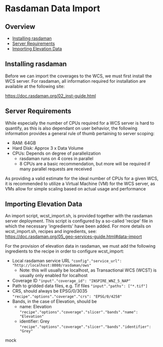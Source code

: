 # Rasdaman Data Import


## Overview
- [Installing rasdaman](./rasdaman_import.md#installing-rasdaman)
- [Server Requirements](./rasdaman_import.md#server-requirements)
- [Importing Elevation Data](./rasdaman_import.md#importing-elevation-data)

## Installing rasdaman
Before we can import the coverages to the WCS, we must first install the WCS server. For rasdaman, all information required for installation are available at the following site:

https://doc.rasdaman.org/02_inst-guide.html

## Server Requirements
While especially the number of CPUs required for a WCS server is hard to quantify, as this is also dependant on user behavior, the following information provides a general rule of thumb pertaining to server scoping:
- RAM: 64GB
- Hard Disk: Approx 3 x Data Volume
- CPUs: Depends on degree of parallelization
  - rasdaman runs on 4 cores in parallel
  - 8 CPUs are a basic recommendation, but more will be required if many parallel requests are received

As providing a valid estimate for the ideal number of CPUs for a given WCS, it is recommended to utilize a Virtual Machine (VM) for the WCS server, as VMs allow for simple scaling based on actual usage and performance

## Importing Elevation Data
An import script, wcst_import.sh, is provided together with the rasdaman server deployment. This script is configured by a so-called 'recipe' file in which the necessary 'ingredients' have been added. For more details on wcst_import.sh, recipes and ingredients, see: https://doc.rasdaman.org/05_geo-services-guide.html#data-import

For the provision of elevation data in rasdaman, we must add the following ingredients to the recipe in order to configure wcst_import:
- Local rasdaman service URL ```"config"."service_url": "http://localhost:8080/rasdaman/ows"```
  - Note: this will usually be localhost, as Transactional WCS (WCST) is usually only enabled for localhost
- Coverage ID ```"input"."coverage_id": "INSPIRE_WNZ_5_NAP"```
- Path to gridded data files, e.g. Tif files ```"input"."paths": ["*.tif"]```
- CRS, should always be EPSG/0/3035 ```"recipe"."options"."coverage"."crs": "EPSG/0/4258"```
- Bands, in the case of Elevation, should be
  - name: Elevation ```"recipe"."options"."coverage"."slicer"."bands"."name": "Elevation"```
  - identifier: Grey ```"recipe"."options"."coverage"."slicer"."bands"."identifier": "Grey"```


mock

